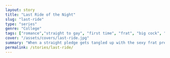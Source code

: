 ```yaml
---
layout: story
title: "Last Ride of the Night"
slug: "last-ride"
type: "series"
genre: "College"
tags: ["romance","straight to gay", "first time", "frat", "big cock", "jock"]
cover: "/assets/covers/last-ride.jpg"
summary: "When a straight pledge gets tangled up with the sexy frat president."
permalink: /stories/last-ride/
---
```

